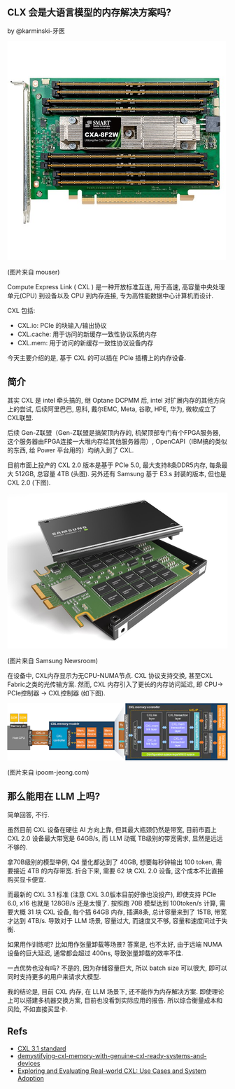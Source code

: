 CLX 会是大语言模型的内存解决方案吗?
--------------------------------

by @karminski-牙医


![CLX-logo](assets/images/cxa-8f2w.jpeg)

(图片来自 mouser)

Compute Express Link ( CXL ) 是一种开放标准互连, 用于高速, 高容量中央处理单元(CPU) 到设备以及 CPU 到内存连接, 专为高性能数据中心计算机而设计. 

CXL 包括:

- CXL.io: PCIe 的块输入/输出协议
- CXL.cache: 用于访问的新缓存一致性协议系统内存
- CXL.mem: 用于访问的新缓存一致性协议设备内存

今天主要介绍的是, 基于 CXL 的可以插在 PCIe 插槽上的内存设备.


## 简介

其实 CXL 是 intel 牵头搞的, 继 Optane DCPMM 后, intel 对扩展内存的其他方向上的尝试, 后续阿里巴巴, 思科, 戴尔EMC, Meta, 谷歌, HPE, 华为, 微软成立了 CXL联盟.  

后续 Gen-Z联盟（Gen-Z联盟是搞架顶内存的, 机架顶部专门有个FPGA服务器, 这个服务器由FPGA连接一大堆内存给其他服务器用）, OpenCAPI（IBM搞的类似的东西, 给 Power 平台用的）均纳入到了 CXL. 

目前市面上投产的 CXL 2.0 版本是基于 PCIe 5.0, 最大支持8条DDR5内存, 每条最大 512GB, 总容量 4TB (头图). 另外还有 Samsung 基于 E3.s 封装的版本, 但也是 CXL 2.0 (下图).

![samsung-CXL-Memory](assets/images/samsung-CXL-Memory.jpg)

(图片来自 Samsung Newsroom)



在设备中, CXL内存显示为无CPU-NUMA节点. CXL 协议支持交换, 甚至CXL Fabric之类的光传输方案. 然而, CXL 内存引入了更长的内存访问延迟, 即 CPU-> PCIe控制器 -> CXL控制器 (如下图). 

![CLX-logo](assets/images/cxl-memory-diag.webp)

(图片来自 ipoom-jeong.com)

## 那么能用在 LLM 上吗?

简单回答, 不行. 

虽然目前 CXL 设备在硬往 AI 方向上靠, 但其最大瓶颈仍然是带宽, 目前市面上 CXL 2.0 设备最大带宽是 64GB/s, 而 LLM 动辄 TB级别的带宽需求, 显然是远远不够的.

拿70B级别的模型举例, Q4 量化都达到了 40GB, 想要每秒钟输出 100 token, 需要接近 4TB 的内存带宽. 折合下来, 需要 62 块 CXL 2.0 设备, 这个成本不比直接购买显卡便宜. 

而最新的 CXL 3.1 标准 (注意 CXL 3.0版本目前好像也没投产), 即使支持 PCIe 6.0, x16 也就是 128GB/s 还是太慢了. 按照跑 70B 模型达到 100token/s 计算, 需要大概 31 块 CXL 设备, 每个插 64GB 内存, 插满8条, 总计容量来到了 15TB, 带宽才达到 4TB/s. 导致对于 LLM 场景, 容量过大, 而速度又不够, 容量和速度间过于失衡. 

如果用作训练呢? 比如用作张量卸载等场景? 答案是, 也不太好, 由于远端 NUMA 设备的巨大延迟, 通常都会超过 400ns, 导致张量卸载的效率不佳.

一点优势也没有吗? 不是的, 因为存储容量巨大, 所以 batch size 可以很大, 即可以同时支持更多的用户来请求大模型.

我的结论是, 目前 CXL 内存, 在 LLM 场景下, 还不能作为内存解决方案. 即使理论上可以搭建多机器交换方案, 目前也没看到实际应用的报告. 所以综合衡量成本和风险, 不如直接买显卡.


## Refs

- [CXL 3.1 standard](https://computeexpresslink.org/wp-content/uploads/2024/02/CXL-3.1-Specification.pdf)
- [demystifying-cxl-memory-with-genuine-cxl-ready-systems-and-devices](https://ipoom-jeong.com/publication/demystifying-cxl-memory-with-genuine-cxl-ready-systems-and-devices/)
- [Exploring and Evaluating Real-world CXL: Use Cases and System Adoption](https://arxiv.org/html/2405.14209v1)
